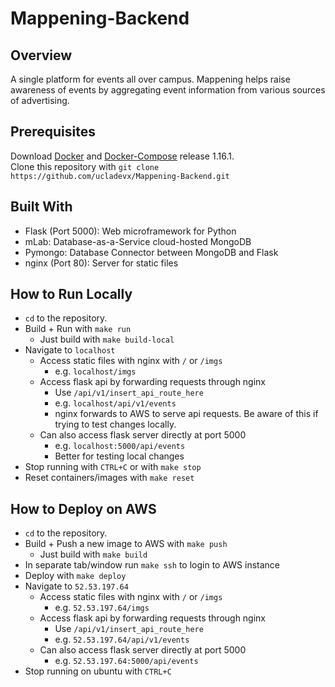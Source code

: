# Mappening-Backend

## Overview
A single platform for events all over campus. Mappening helps raise awareness of events by aggregating event information from various sources of advertising.

## Prerequisites
Download [Docker](https://www.docker.com) and [Docker-Compose](https://github.com/docker/compose/releases) release 1.16.1.  
Clone this repository with `git clone https://github.com/ucladevx/Mappening-Backend.git` 

## Built With
* Flask (Port 5000): Web microframework for Python
* mLab: Database-as-a-Service cloud-hosted MongoDB
* Pymongo: Database Connector between MongoDB and Flask
* nginx (Port 80): Server for static files

## How to Run Locally
* `cd` to the repository.
* Build + Run with `make run`
  * Just build with `make build-local`
* Navigate to `localhost`
  * Access static files with nginx with `/` or `/imgs`
    * e.g. `localhost/imgs`
  * Access flask api by forwarding requests through nginx
    * Use `/api/v1/insert_api_route_here`
    * e.g. `localhost/api/v1/events`
    * nginx forwards to AWS to serve api requests. Be aware of this if trying to test changes locally.
  * Can also access flask server directly at port 5000
    * e.g. `localhost:5000/api/events`
    * Better for testing local changes
* Stop running with `CTRL+C` or with `make stop`
* Reset containers/images with `make reset`

## How to Deploy on AWS
* `cd` to the repository.
* Build + Push a new image to AWS with `make push`
  * Just build with `make build`
* In separate tab/window run `make ssh` to login to AWS instance
* Deploy with `make deploy`
* Navigate to `52.53.197.64`
  * Access static files with nginx with `/` or `/imgs`
    * e.g. `52.53.197.64/imgs`
  * Access flask api by forwarding requests through nginx
    * Use `/api/v1/insert_api_route_here`
    * e.g. `52.53.197.64/api/v1/events`
  * Can also access flask server directly at port 5000
    * e.g. `52.53.197.64:5000/api/events`
* Stop running on ubuntu with `CTRL+C`
